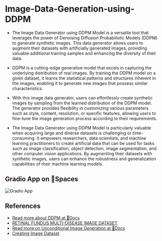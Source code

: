 # Image-Data-Generation-using-DDPM

- The Image Data Generator using DDPM Model is a versatile tool that leverages the power of Denoising Diffusion Probabilistic Models (DDPM) to generate synthetic images. This data generator allows users to augment their datasets with artificially generated images, providing valuable additional training samples and enhancing the diversity of their data.

- DDPM is a cutting-edge generative model that excels in capturing the underlying distribution of real images. By training the DDPM model on a given dataset, it learns the statistical patterns and structures inherent in the images, enabling it to generate new images that possess similar characteristics.

- With this image data generator, users can effortlessly create synthetic images by sampling from the learned distribution of the DDPM model. The generator provides flexibility in customizing various parameters such as style, content, resolution, or specific features, allowing users to fine-tune the image generation process according to their requirements.

- The Image Data Generator using DDPM Model is particularly valuable when acquiring large and diverse datasets is challenging or time-consuming. It empowers researchers, data scientists, and machine learning practitioners to create artificial data that can be used for tasks such as image classification, object detection, image segmentation, and other computer vision applications. By augmenting their datasets with synthetic images, users can enhance the robustness and generalization capabilities of their machine learning models.

## Gradio App on 🤗Spaces
![[Gradio App](https://huggingface.co/spaces/ankush-003/Image-Data-Generator)](https://github.com/ankush-003/Image-Data-Generation-using-DDPM/assets/94037471/d5b5a07e-6123-4f9d-a034-9254c80ec58e)


## References
- [Read more about DDPM at 🤗Docs](https://huggingface.co/docs/diffusers/api/schedulers/ddpm)
- [RETINAL FUNDUS MULTI-DISEASE IMAGE DATASET](https://ieee-dataport.org/open-access/retinal-fundus-multi-disease-image-dataset-rfmid)
- [Read more on Unconditional Image Generation at 🤗Docs](https://huggingface.co/docs/diffusers/main/en/training/unconditional_training)
- [Creating Image Dataset](https://huggingface.co/docs/diffusers/main/en/training/create_dataset)
